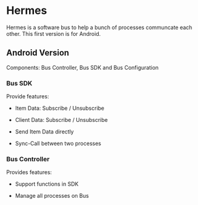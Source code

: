 # Hermes

Hermes is a software bus to help a bunch of processes communcate each other. This first version is for Android.

## Android Version

Components: Bus Controller, Bus SDK and Bus Configuration

### Bus SDK

Provide features:

* Item Data: Subscribe / Unsubscribe

* Client Data: Subscribe / Unsubscribe

* Send Item Data directly

* Sync-Call between two processes

### Bus Controller

Provides features:

* Support functions in SDK

* Manage all processes on Bus


